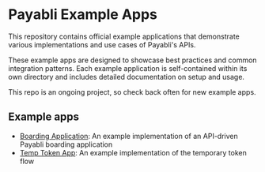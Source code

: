
# Payabli Example Apps
This repository contains official example applications that demonstrate various implementations and use cases of Payabli's APIs. 

These example apps are designed to showcase best practices and common integration patterns. Each example application is self-contained within its own directory and includes detailed documentation on setup and usage.

This repo is an ongoing project, so check back often for new example apps. 

## Example apps

- [Boarding Application](https://github.com/payabli/examples/tree/main/boarding): An example implementation of an API-driven Payabli boarding application
- [Temp Token App](https://github.com/payabli/examples/tree/main/temp-token): An example implementation of the temporary token flow
